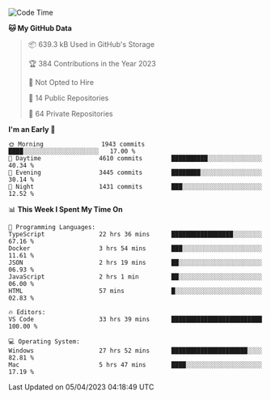 <!--START_SECTION:waka-->
![Code Time](http://img.shields.io/badge/Code%20Time-3%2C888%20hrs%2032%20mins-blue)

**🐱 My GitHub Data** 

> 📦 639.3 kB Used in GitHub's Storage 
 > 
> 🏆 384 Contributions in the Year 2023
 > 
> 🚫 Not Opted to Hire
 > 
> 📜 14 Public Repositories 
 > 
> 🔑 64 Private Repositories 
 > 
**I'm an Early 🐤** 

```text
🌞 Morning                1943 commits        ████░░░░░░░░░░░░░░░░░░░░░   17.00 % 
🌆 Daytime                4610 commits        ██████████░░░░░░░░░░░░░░░   40.34 % 
🌃 Evening                3445 commits        ████████░░░░░░░░░░░░░░░░░   30.14 % 
🌙 Night                  1431 commits        ███░░░░░░░░░░░░░░░░░░░░░░   12.52 % 
```


📊 **This Week I Spent My Time On** 

```text
💬 Programming Languages: 
TypeScript               22 hrs 36 mins      █████████████████░░░░░░░░   67.16 % 
Docker                   3 hrs 54 mins       ███░░░░░░░░░░░░░░░░░░░░░░   11.61 % 
JSON                     2 hrs 19 mins       ██░░░░░░░░░░░░░░░░░░░░░░░   06.93 % 
JavaScript               2 hrs 1 min         ██░░░░░░░░░░░░░░░░░░░░░░░   06.00 % 
HTML                     57 mins             █░░░░░░░░░░░░░░░░░░░░░░░░   02.83 % 

🔥 Editors: 
VS Code                  33 hrs 39 mins      █████████████████████████   100.00 % 

💻 Operating System: 
Windows                  27 hrs 52 mins      █████████████████████░░░░   82.81 % 
Mac                      5 hrs 47 mins       ████░░░░░░░░░░░░░░░░░░░░░   17.19 % 
```


 Last Updated on 05/04/2023 04:18:49 UTC
<!--END_SECTION:waka-->

